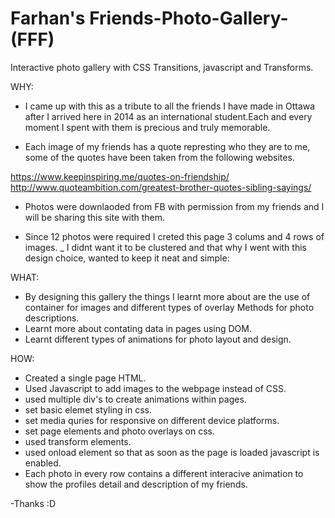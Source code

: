 # Farhan's Friends-Photo-Gallery- (FFF)
Interactive photo gallery with CSS Transitions, javascript and Transforms.

WHY:
- I came up with this as a tribute to all the friends I have made in Ottawa after I arrived here in 2014 as an international student.Each and every moment I spent with them is precious and truly memorable.

- Each image of my friends has a quote represting who they are to me, some of the quotes have been taken from the following websites.

https://www.keepinspiring.me/quotes-on-friendship/
http://www.quoteambition.com/greatest-brother-quotes-sibling-sayings/

- Photos were downlaoded from FB with permission from my friends and I will be sharing this site with them.

- Since 12 photos were required I creted this page 3 colums and 4 rows of images.
_ I didnt want it to be clustered and that why I went with this design choice, wanted to keep it neat and simple:

WHAT: 
- By designing this gallery the things I learnt more about are 
the use of container for images and  different types of overlay Methods for photo descriptions.
- Learnt more about contating data in pages using DOM.
- Learnt different types of animations for photo layout and design.

HOW: 
- Created a single page HTML.
- Used Javascript to add images to the webpage instead of CSS.
- used multiple div's to create animations within pages.
- set basic elemet styling in css.
- set media quries for responsive on different device platforms.
- set page elements and photo overlays on css.
- used transform elements.
- used onload element so that as soon as the page is loaded javascript is enabled.
- Each photo in every row contains a different interacive animation to show the profiles detail and description of my friends.


-Thanks :D